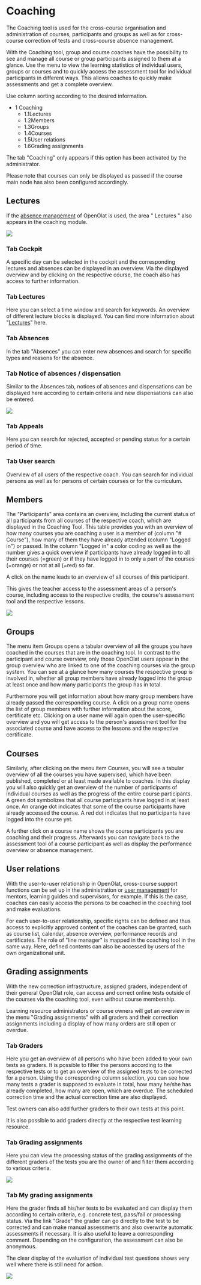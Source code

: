 # Coaching

The Coaching tool is used for the cross-course organisation and administration
of courses, participants and groups as well as for cross-course correction of
tests and cross-course absence management.

With the Coaching tool, group and course coaches have the possibility to see
and manage all course or group participants assigned to them at a glance. Use
the menu to view the learning statistics of individual users, groups or
courses and to quickly access the assessment tool for individual participants
in different ways. This allows coaches to quickly make assessments and get a
complete overview.

Use column sorting according to the desired information.

  * 1 Coaching 
    * 1.1Lectures
    * 1.2Members
    * 1.3Groups
    * 1.4Courses
    * 1.5User relations
    * 1.6Grading assignments

The tab "Coaching" only appears if this option has been activated by the
administrator.

Please note that courses can only be displayed as passed if the course main
node has also been configured accordingly.

## Lectures

If the [absence
management](https://confluence.openolat.org/display/OO150EN/Lectures+and+absences)
of OpenOlat is used, the area " Lectures " also appears in the coaching
module.

![](assets/Coaching_start.png)

### Tab Cockpit

A specific day can be selected in the cockpit and the corresponding lectures
and absences can be displayed in an overview. Via the displayed overview and
by clicking on the respective course, the coach also has access to further
information.

### Tab Lectures

Here you can select a time window and search for keywords. An overview of
different lecture blocks is displayed. You can find more information about
"[Lectures](https://confluence.openolat.org/display/OO142EN/Lectures+-+Teacher+view)"
here.

### Tab Absences

In the tab "Absences" you can enter new absences and search for specific types
and reasons for the absence.

### Tab Notice of absences / dispensation

Similar to the Absences tab, notices of absences and dispensations can be
displayed here according to certain criteria and new dispensations can also be
entered.

![](assets/Coaching_Dispens.png)

### Tab Appeals

Here you can search for rejected, accepted or pending status for a certain
period of time.

### Tab User search

  

Overview of all users of the respective coach. You can search for individual
persons as well as for persons of certain courses or for the curriculum.

## Members

The "Participants" area contains an overview, including the current status of
all participants from all courses of the respective coach, which are displayed
in the Coaching Tool. This table provides you with an overview of how many
courses you are coaching a user is a member of (column "# Course"), how many
of them they have already attended (column "Logged in") or passed. In the
column "Logged in" a color coding as well as the number gives a quick overview
if participants have already logged in to all their courses (=green) or if
they have logged in to only a part of the courses (=orange) or not at all
(=red) so far.

A click on the name leads to an overview of all courses of this participant.

This gives the teacher access to the assessment areas of a person's course,
including access to the respective credits, the course's assessment tool and
the respective lessons.

![](assets/Coaching_Teilnehmer.png)

## Groups

The menu item Groups opens a tabular overview of all the groups you have
coached in the courses that are in the coaching tool. In contrast to the
participant and course overview, only those OpenOlat users appear in the group
overview who are linked to one of the coaching courses via the group system.
You can see at a glance how many courses the respective group is involved in,
whether all group members have already logged into the group at least once and
how many participants the group has in total.

Furthermore you will get information about how many group members have already
passed the corresponding course. A click on a group name opens the list of
group members with further information about the score, certificate etc.
Clicking on a user name will again open the user-specific overview and you
will get access to the person's assessment tool for the associated course and
have access to the lessons and the respective certificate.

## Courses

Similarly, after clicking on the menu item Courses, you will see a tabular
overview of all the courses you have supervised, which have been published,
completed or at least made available to coaches. In this display you will also
quickly get an overview of the number of participants of individual courses as
well as the progress of the entire course participants. A green dot symbolizes
that all course participants have logged in at least once. An orange dot
indicates that some of the course participants have already accessed the
course. A red dot indicates that no participants have logged into the course
yet.

A further click on a course name shows the course participants you are
coaching and their progress. Afterwards you can navigate back to the
assessment tool of a course participant as well as display the performance
overview or absence management.

## User relations

With the user-to-user relationship in OpenOlat, cross-course support functions
can be set up in the administration or [user management](User+management.html)
for mentors, learning guides and supervisors, for example. If this is the
case, coaches can easily access the persons to be coached in the coaching tool
and make evaluations.

For each user-to-user relationship, specific rights can be defined and thus
access to explicitly approved content of the coaches can be granted, such as
course list, calendar, absence overview, performance records and certificates.
The role of "line manager" is mapped in the coaching tool in the same way.
Here, defined contents can also be accessed by users of the own organizational
unit.

## Grading assignments

With the new correction infrastructure, assigned graders, independent of their
general OpenOlat role, can access and correct online tests outside of the
courses via the coaching tool, even without course membership.

Learning resource administrators or course owners will get an overview in the
menu "Grading assignments" with all graders and their correction assignments
including a display of how many orders are still open or overdue.

### **Tab Graders**

Here you get an overview of all persons who have been added to your own tests
as graders. It is possible to filter the persons according to the respective
tests or to get an overview of the assigned tests to be corrected for a
person. Using the corresponding column selection, you can see how many tests a
grader is supposed to evaluate in total, how many he/she has already
completed, how many are open, which are overdue. The scheduled correction time
and the actual correction time are also displayed.  

Test owners can also add further graders to their own tests at this point.

It is also possible to add graders directly at the respective test learning
resource.

### Tab Grading assignments

Here you can view the processing status of the grading assignments of the
different graders of the tests you are the owner of and filter them according
to various criteria.

![](assets/Korrekturauftraege.png)

### Tab My grading assignments

Here the grader finds all his/her tests to be evaluated and can display them
according to certain criteria, e.g. concrete test, pass/fail or processing
status. Via the link "Grade" the grader can go directly to the test to be
corrected and can make manual assessments and also overwrite automatic
assessments if necessary. It is also useful to leave a corresponding comment.
Depending on the configuration, the assessment can also be anonymous.

The clear display of the evaluation of individual test questions shows very
well where there is still need for action.

![](assets/Coaching_Korrekturauftraege_Uebersicht.png)

  

